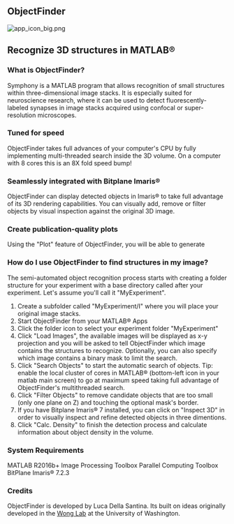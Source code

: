 
## ObjectFinder

![app_icon_big.png](https://lucadellasantina.github.io/ObjectFinder/docs/app_icon_big.png)
##  Recognize 3D structures in MATLAB®


### What is ObjectFinder?
Symphony is a MATLAB program that allows recognition of small structures within three-dimensional image stacks. It is especially suited for neuroscience research, where it can be used to detect fluorescently-labeled synapses in image stacks acquired using confocal or super-resolution microscopes.

### Tuned for speed
ObjectFinder takes full advances of your computer's CPU by fully implementing multi-threaded search inside the 3D volume. On a computer with 8 cores this is an 8X fold speed bump!

### Seamlessly integrated with Bitplane Imaris®
ObjectFinder can display detected objects in Imaris® to take full advantage of its 3D rendering capabilities. You can visually add, remove or filter objects by visual inspection against the original 3D image.

### Create publication-quality plots
Using the "Plot" feature of ObjectFinder, you will be able to generate 


### How do I use ObjectFinder to find structures in my image?
The semi-automated object recognition process starts with creating a folder structure for your experiment with a base directory called after your experiment. Let's assume you'll call it "MyExperiment".
1. Create a subfolder called "MyExperiment/I" where you will place your original image stacks.
2. Start ObjectFinder from your MATLAB® Apps
3. Click the folder icon to select your experiment folder "MyExperiment"
4. Click "Load Images", the available images will be displayed as x-y projection and you will be asked to tell ObjectFinder which image contains the structures to recognize. Optionally, you can also specify which image contains a binary mask to limit the search.
5. Click "Search Objects" to start the automatic search of objects. Tip: enable the local cluster of cores in MATLAB® (bottom-left icon in your matlab main screen) to go at maximum speed taking full advantage of ObjectFinder's multithreaded search.
6. Click "Filter Objects" to remove candidate objects that are too small (only one plane on Z) and touching the optional mask's border.
7. If you have Bitplane Imaris® 7 installed, you can click on "Inspect 3D" in order to visually inspect and refine detected objects in three dimentions.
8. Click "Calc. Density" to finish the detection process and calculate information about object density in the volume.

### System Requirements
MATLAB R2016b+
Image Processing Toolbox
Parallel Computing Toolbox
BitPlane Imaris® 7.2.3

### Credits
ObjectFinder is developed by Luca Della Santina. Its built on ideas originally developed in the [Wong Lab](http://wonglab.biostr.washington.edu/) at the University of Washington.


